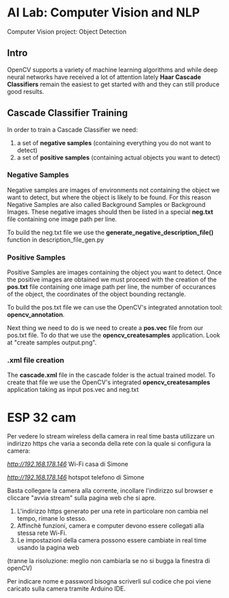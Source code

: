 # AI Lab: Computer Vision and NLP

Computer Vision project: Object Detection

## Intro

OpenCV supports a variety of machine learning algorithms and while deep neural networks have received a lot of attention lately
**Haar Cascade Classifiers** remain the easiest to get started with and they can still produce good results.

## Cascade Classifier Training

In order to train a Cascade Classifier we need:

1. a set of **negative samples** (containing everything you do not want to detect)
2. a set of **positive samples** (containing actual objects you want to detect)

### Negative Samples

Negative samples are images of environments not containing the object we want to detect, but where the object is likely to be found.
For this reason Negative Samples are also called Background Samples or Background Images.
These negative images should then be listed in a special **neg.txt** file containing one image path per line.

To build the neg.txt file we use the **generate_negative_description_file()** function in description_file_gen.py

### Positive Samples

Positive Samples are images containing the object you want to detect.
Once the positive images are obtained we must proceed with the creation of the **pos.txt** file containing
one image path per line, the number of occurances of the object, the coordinates of the object bounding rectangle.

To build the pos.txt file we can use the OpenCV's integrated annotation tool: **opencv_annotation**.

Next thing we need to do is we need to create a **pos.vec** file from our pos.txt file.
To do that we use the **opencv_createsamples** application.
Look at "create samples output.png".

### .xml file creation

The **cascade.xml** file in the cascade folder is the actual trained model.
To create that file we use the OpenCV's integrated **opencv_createsamples** application taking as input pos.vec and neg.txt

# ESP 32 cam

Per vedere lo stream wireless della camera in real time basta utilizzare un indirizzo https che varia a seconda della rete
con la quale si configura la camera:

*http://192.168.178.146*    Wi-Fi casa di Simone

*http://192.168.178.146*    hotspot telefono di Simone

Basta collegare la camera alla corrente, incollare l'indirizzo sul browser e cliccare "avvia stream" sulla pagina web che si apre.

1. L'indirizzo https generato per una rete in particolare non cambia nel tempo, rimane lo stesso.
2. Affinchè funzioni, camera e computer devono essere collegati alla stessa rete Wi-Fi.
3. Le impostazioni della camera possono essere cambiate in real time usando la pagina web

(tranne la risoluzione: meglio non cambiarla se no si bugga la finestra di openCV)

Per indicare nome e password bisogna scriverli sul codice che poi viene caricato sulla camera tramite Arduino IDE.